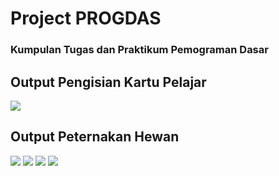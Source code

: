 <h1 align="left">Project PROGDAS</h1>
<h3 align="left">Kumpulan Tugas dan Praktikum Pemograman Dasar</h3>

<h2 align="left">Output Pengisian Kartu Pelajar</h2>
<img src="https://user-images.githubusercontent.com/71278187/153740339-4246b0d3-f6eb-4d75-92de-88919aa3ee4e.png">

<h2 align="left">Output Peternakan Hewan</h2>
<img src="https://user-images.githubusercontent.com/71278187/153740391-1dff8ac0-0565-4c96-92e8-5acaec298e70.png">
<img src="https://user-images.githubusercontent.com/71278187/153740423-22e29656-eefa-46cb-9a44-1d2cc2766daf.png">
<img src="https://user-images.githubusercontent.com/71278187/153740465-9ff08c4e-f9f1-470b-9622-4ae6902854ed.png">
<img src="https://user-images.githubusercontent.com/71278187/153740485-af56e492-63f8-4530-b2fa-8f874de0b605.png">
